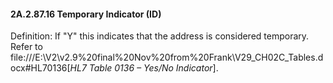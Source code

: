 #### 2A.2.87.16 Temporary Indicator (ID)

Definition: If "Y" this indicates that the address is considered temporary. Refer to file:///E:\V2\v2.9%20final%20Nov%20from%20Frank\V29_CH02C_Tables.docx#HL70136[_HL7 Table 0136 – Yes/No Indicator_].
